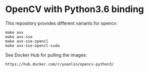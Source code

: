 OpenCV with Python3.6 binding
=============================

This repository provides different variants for opencv:

    make avx
    make avx-sse
    make avx-sse-opencl
    make avx-sse-opencl-cuda

See Docker Hub for pulling the images:

    https://hub.docker.com/r/yoanlin/opencv-python3/

